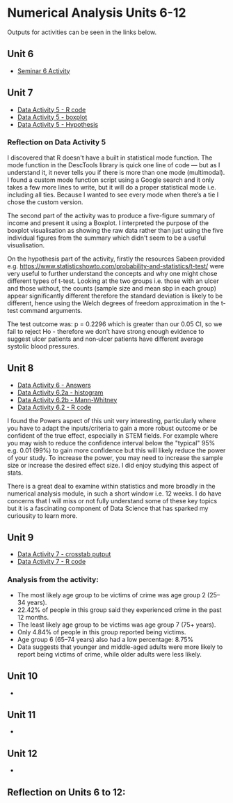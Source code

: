 # Numerical Analysis Units 6-12

Outputs for activities can be seen in the links below.

## Unit 6
- [Seminar 6 Activity](/pdf/Unit_6_Seminar_Activity.pdf)

## Unit 7
- [Data Activity 5 - R code](/pdf/Data_Activity_5.R)
- [Data Activity 5 - boxplot](/images/DataActivity5.png)
- [Data Activity 5 - Hypothesis](/images/DataActivity5_hypothesis.png)

### Reflection on Data Activity 5

I discovered that R doesn't have a built in statistical mode function. The mode function in the DescTools library is quick one line of code — but as I understand it, it never tells you if there is more than one mode (multimodal). I found a custom mode function script using a Google search and it only takes a few more lines to write, but it will do a proper statistical mode i.e. including all ties. Because I wanted to see every mode when there’s a tie I chose the custom version.

The second part of the activity was to produce a five-figure summary of income and present it using a Boxplot. I interpreted the purpose of the boxplot visualisation as showing the raw data rather than just using the five individual figures from the summary which didn't seem to be a useful visualisation.

On the hypothesis part of the activity, firstly the resources Sabeen provided e.g. https://www.statisticshowto.com/probability-and-statistics/t-test/ were very useful to further understand the concepts and why one might chose different types of t-test. Looking at the two groups i.e. those with an ulcer and those without, the counts (sample size and mean sbp in each group) appear significantly different therefore the standard deviation is likely to be different, hence using the Welch degrees of freedom approximation in the t-test command arguments.

The test outcome was: p = 0.2296 which is greater than our 0.05 CI, so we fail to reject Ho - therefore we don’t have strong enough evidence to suggest ulcer patients and non‐ulcer patients have different average systolic blood pressures.

## Unit 8
- [Data Activity 6 - Answers](/pdf/Data_Activity_6.2.txt)
- [Data Activity 6.2a - histogram](/images/DataActivity6.2a.png)
- [Data Activity 6.2b - Mann-Whitney](/images/DataActivity6.2b.png)
- [Data Activity 6.2 - R code](/pdf/Data_Activity_6.R)

I found the Powers aspect of this unit very interesting, particularly where you have to adapt the inputs/criteria to gain a more robust outcome or be confident of the true effect, especially in STEM fields. For example where you may wish to reduce the confidence interval below the "typical" 95% e.g. 0.01 (99%) to gain more confidence but this will likely reduce the power of your study. To increase the power, you may need to increase the sample size or increase the desired effect size. I did enjoy studying this aspect of stats.

There is a great deal to examine within statistics and more broadly in the numerical analysis module, in such a short window i.e. 12 weeks. I do have concerns that I will miss or not fully understand some of these key topics but it is a fascinating component of Data Science that has sparked my curiousity to learn more.

## Unit 9
- [Data Activity 7 - crosstab putput](/images/DataActivity7.png)
- [Data Activity 7 - R code](/pdf/Data_Activity_7.R)

### Analysis from the activity:
- The most likely age group to be victims of crime was age group 2 (25–34 years).
- 22.42% of people in this group said they experienced crime in the past 12 months.
- The least likely age group to be victims was age group 7 (75+ years).
- Only 4.84% of people in this group reported being victims.
- Age group 6 (65–74 years) also had a low percentage: 8.75%
- Data suggests that younger and middle-aged adults were more likely to report being victims of crime, while older adults were less likely.


## Unit 10
- 

## Unit 11
- 

## Unit 12
- 


## Reflection on Units 6 to 12:
